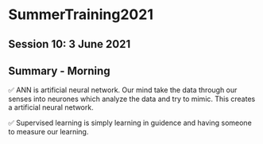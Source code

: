 # SummerTraining2021
## Session 10: 3 June  2021
## Summary - Morning

✅ ANN is artificial neural network. Our mind take the data through our senses into neurones which analyze the data and try to mimic. This creates a artificial neural network.

✅ Supervised learning is simply learning in guidence and having someone to measure our learning.